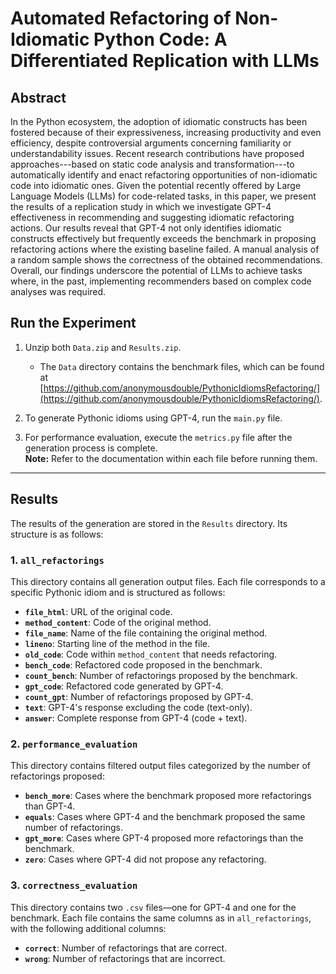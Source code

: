 # Automated Refactoring of Non-Idiomatic Python Code: A Differentiated Replication with LLMs

## Abstract
In the Python ecosystem, the adoption of idiomatic constructs has been fostered because of their expressiveness, increasing productivity and even efficiency, despite controversial arguments concerning familiarity or understandability issues. Recent research contributions have proposed approaches---based on static code analysis and transformation---to automatically identify and enact refactoring opportunities of non-idiomatic code into idiomatic ones.
Given the potential recently offered by Large Language Models (LLMs) for code-related tasks, in this paper, we present the results of a replication study in which we investigate GPT-4 effectiveness in recommending and suggesting idiomatic refactoring actions.  Our results reveal that GPT-4 not only identifies idiomatic constructs effectively but frequently exceeds the benchmark in proposing refactoring actions where the existing baseline failed. A manual analysis of a random sample shows the correctness of the obtained recommendations. Overall, our findings underscore the potential of LLMs to achieve tasks where, in the past, implementing recommenders based on complex code analyses was required.

## Run the Experiment

1. Unzip both `Data.zip` and `Results.zip`.  
   - The `Data` directory contains the benchmark files, which can be found at [https://github.com/anonymousdouble/PythonicIdiomsRefactoring/](https://github.com/anonymousdouble/PythonicIdiomsRefactoring/).  

2. To generate Pythonic idioms using GPT-4, run the `main.py` file.  

3. For performance evaluation, execute the `metrics.py` file after the generation process is complete.  
   **Note:** Refer to the documentation within each file before running them.

---

## Results

The results of the generation are stored in the `Results` directory. Its structure is as follows:

### 1. `all_refactorings`
This directory contains all generation output files. Each file corresponds to a specific Pythonic idiom and is structured as follows:
- **`file_html`**: URL of the original code.  
- **`method_content`**: Code of the original method.  
- **`file_name`**: Name of the file containing the original method.  
- **`lineno`**: Starting line of the method in the file.  
- **`old_code`**: Code within `method_content` that needs refactoring.  
- **`bench_code`**: Refactored code proposed in the benchmark.  
- **`count_bench`**: Number of refactorings proposed by the benchmark.  
- **`gpt_code`**: Refactored code generated by GPT-4.  
- **`count_gpt`**: Number of refactorings proposed by GPT-4.  
- **`text`**: GPT-4's response excluding the code (text-only).  
- **`answer`**: Complete response from GPT-4 (code + text).  

### 2. `performance_evaluation`
This directory contains filtered output files categorized by the number of refactorings proposed:  
- **`bench_more`**: Cases where the benchmark proposed more refactorings than GPT-4.  
- **`equals`**: Cases where GPT-4 and the benchmark proposed the same number of refactorings.  
- **`gpt_more`**: Cases where GPT-4 proposed more refactorings than the benchmark.  
- **`zero`**: Cases where GPT-4 did not propose any refactoring.  

### 3. `correctness_evaluation`
This directory contains two `.csv` files—one for GPT-4 and one for the benchmark. Each file contains the same columns as in `all_refactorings`, with the following additional columns:  
- **`correct`**: Number of refactorings that are correct.  
- **`wrong`**: Number of refactorings that are incorrect.  
